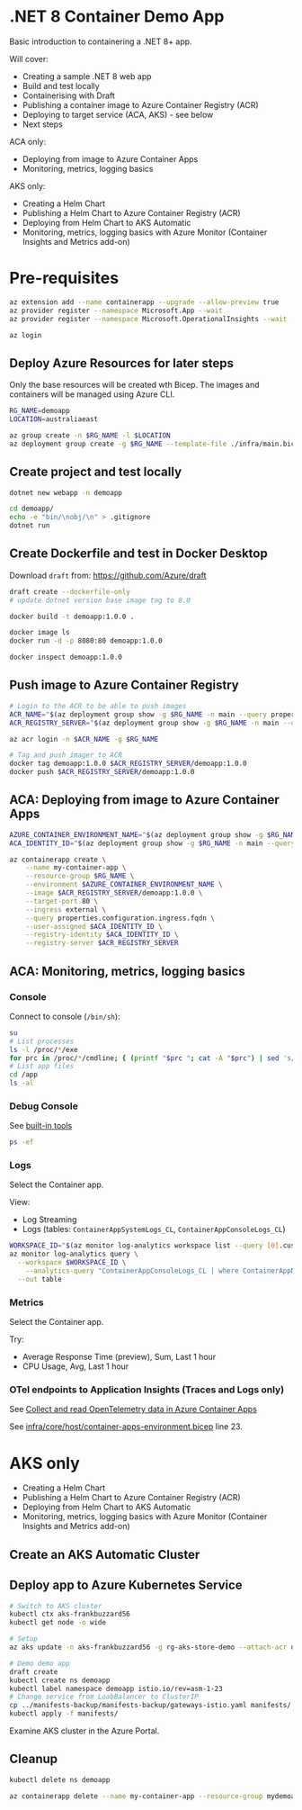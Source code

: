 # .NET 8 Container Demo App

Basic introduction to containering a .NET 8+ app.

Will cover:

- Creating a sample .NET 8 web app
- Build and test locally
- Containerising with Draft
- Publishing a container image to Azure Container Registry (ACR)
- Deploying to target service (ACA, AKS) - see below
- Next steps

ACA only:
- Deploying from image to Azure Container Apps
- Monitoring, metrics, logging basics

AKS only:
- Creating a Helm Chart
- Publishing a Helm Chart to Azure Container Registry (ACR)
- Deploying from Helm Chart to AKS Automatic
- Monitoring, metrics, logging basics with Azure Monitor (Container Insights and Metrics add-on)

# Pre-requisites

```sh
az extension add --name containerapp --upgrade --allow-preview true
az provider register --namespace Microsoft.App --wait
az provider register --namespace Microsoft.OperationalInsights --wait

az login
```

## Deploy Azure Resources for later steps

Only the base resources will be created wth Bicep.  The images and containers will be managed using Azure CLI.

```sh
RG_NAME=demoapp
LOCATION=australiaeast

az group create -n $RG_NAME -l $LOCATION
az deployment group create -g $RG_NAME --template-file ./infra/main.bicep --parameters @./infra/main.parameters.json
```

## Create project and test locally

```sh
dotnet new webapp -n demoapp

cd demoapp/
echo -e "bin/\nobj/\n" > .gitignore
dotnet run
```

## Create Dockerfile and test in Docker Desktop

Download `draft` from: https://github.com/Azure/draft

```sh
draft create --dockerfile-only
# update dotnet version base image tag to 8.0

docker build -t demoapp:1.0.0 .

docker image ls
docker run -d -p 8080:80 demoapp:1.0.0

docker inspect demoapp:1.0.0
```

## Push image to Azure Container Registry

```sh
# Login to the ACR to be able to push images
ACR_NAME="$(az deployment group show -g $RG_NAME -n main --query properties.outputs.azurE_CONTAINER_REGISTRY_NAME.value -o tsv)"
ACR_REGISTRY_SERVER="$(az deployment group show -g $RG_NAME -n main --query properties.outputs.azurE_CONTAINER_REGISTRY_ENDPOINT.value -o tsv)"

az acr login -n $ACR_NAME -g $RG_NAME

# Tag and push imager to ACR
docker tag demoapp:1.0.0 $ACR_REGISTRY_SERVER/demoapp:1.0.0
docker push $ACR_REGISTRY_SERVER/demoapp:1.0.0
```

## ACA: Deploying from image to Azure Container Apps

```sh
AZURE_CONTAINER_ENVIRONMENT_NAME="$(az deployment group show -g $RG_NAME -n main --query properties.outputs.azurE_CONTAINER_ENVIRONMENT_NAME.value -o tsv)"
ACA_IDENTITY_ID="$(az deployment group show -g $RG_NAME -n main --query properties.outputs.acA_IDENTITY_ID.value -o tsv)"

az containerapp create \
    --name my-container-app \
    --resource-group $RG_NAME \
    --environment $AZURE_CONTAINER_ENVIRONMENT_NAME \
    --image $ACR_REGISTRY_SERVER/demoapp:1.0.0 \
    --target-port 80 \
    --ingress external \
    --query properties.configuration.ingress.fqdn \
    --user-assigned $ACA_IDENTITY_ID \
    --registry-identity $ACA_IDENTITY_ID \
    --registry-server $ACR_REGISTRY_SERVER
```

## ACA: Monitoring, metrics, logging basics

### Console

Connect to console (`/bin/sh`):

```sh
su
# List processes
ls -l /proc/*/exe
for prc in /proc/*/cmdline; { (printf "$prc "; cat -A "$prc") | sed 's/\^@/ /g;s|/proc/||;s|/cmdline||'; echo; }
# List app files
cd /app
ls -al
```

### Debug Console

See [built-in tools](https://learn.microsoft.com/en-us/azure/container-apps/container-debug-console?tabs=bash#built-in-tools-in-debug-console)

```sh
ps -ef
```

### Logs

Select the Container app.

View:
- Log Streaming
- Logs (tables: `ContainerAppSystemLogs_CL`, `ContainerAppConsoleLogs_CL`)

```sh
WORKSPACE_ID="$(az monitor log-analytics workspace list --query [0].customerId -o tsv)"
az monitor log-analytics query \
  --workspace $WORKSPACE_ID \
    --analytics-query "ContainerAppConsoleLogs_CL | where ContainerAppName_s contains 'my-container-app' | where TimeGenerated >= ago(30m) | project ContainerAppName_s, Log_s, TimeGenerated | order by TimeGenerated desc | take 20" \
  --out table
```

### Metrics
Select the Container app.

Try:
- Average Response Time (preview), Sum, Last 1 hour
- CPU Usage, Avg, Last 1 hour

### OTel endpoints to Application Insights (Traces and Logs only)

See [Collect and read OpenTelemetry data in Azure Container Apps](https://learn.microsoft.com/en-us/azure/container-apps/opentelemetry-agents?tabs=arm%2Carm-example)

See [infra/core/host/container-apps-environment.bicep](infra/core/host/container-apps-environment.bicep) line 23.

# AKS only
- Creating a Helm Chart
- Publishing a Helm Chart to Azure Container Registry (ACR)
- Deploying from Helm Chart to AKS Automatic
- Monitoring, metrics, logging basics with Azure Monitor (Container Insights and Metrics add-on)

## Create an AKS Automatic Cluster

## Deploy app to Azure Kubernetes Service

```sh
# Switch to AKS cluster
kubectl ctx aks-frankbuzzard56
kubectl get node -o wide

# Setup
az aks update -n aks-frankbuzzard56 -g rg-aks-store-demo --attach-acr demoappcbxacr

# Demo demo app
draft create
kubectl create ns demoapp
kubectl label namespace demoapp istio.io/rev=asm-1-23
# Change service from LoabBalancer to ClusterIP
cp ../manifests-backup/manifests-backup/gateways-istio.yaml manifests/
kubectl apply -f manifests/
```

Examine AKS cluster in the Azure Portal.

## Cleanup

```sh
kubectl delete ns demoapp

az containerapp delete --name my-container-app --resource-group mydemoapp
```
